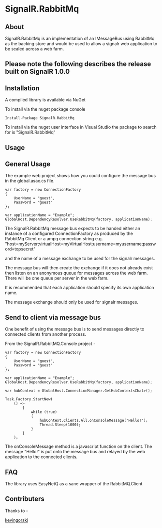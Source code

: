 SignalR.RabbitMq
================

About
-----
SignalR.RabbitMq is an implementation of an IMessageBus using RabbitMq as the backing store and would be used to allow a
signalr web application to be scaled across a web farm.

Please note the following describes the release built on SignalR 1.0.0
----------------------------------------------------------------------

Installation
------------

A compiled library is available via NuGet

To install via the nuget package console

```PS
Install-Package SignalR.RabbitMq
```

To install via the nuget user interface in Visual Studio the package to search for is "SignalR.RabbitMq"

Usage
------

General Usage
-------------

The example web project shows how you could configure the message bus in the global.asax.cs file.

```CSHARP
var factory = new ConnectionFactory 
{ 
	UserName = "guest",
	Password = "guest"
};

var applicationName = "Example";
GlobalHost.DependencyResolver.UseRabbitMq(factory, applicationName);
```

The SignalR.RabbitMq message bus expects to be handed either an instance of a configured ConnectionFactory as produced by the RabbitMq.Client or a ampq connection string e.g. "host=myServer;virtualHost=myVirtualHost;username=myusername;password=topsecret"

and the name of a message exchange to be used for the signalr messages.

The message bus will then create the exchange if it does not already exist then listen on an anonymous queue for messages across the web farm. There will be one queue per server in the web farm. 

It is recommended that each application should specify its own application name.

The message exchange should only be used for signalr messages.


Send to client via message bus
------------------------------

One benefit of using the message bus is to send messages directly to connected clients from another process.

From the SignalR.RabbitMQ.Console project -

```CSHARP
var factory = new ConnectionFactory 
{ 
	UserName = "guest",
	Password = "guest"
};

var applicationName = "Example";
GlobalHost.DependencyResolver.UseRabbitMq(factory, applicationName);

var hubContext = GlobalHost.ConnectionManager.GetHubContext<Chat>();

Task.Factory.StartNew(
	() =>
		{
			while (true)
			{
				hubContext.Clients.All.onConsoleMessage("Hello!");
				Thread.Sleep(1000);
			}
		}
	);

```

The onConsoleMessage method is a javascript function on the client.
The message "Hello!" is put onto the message bus and relayed by the web application to the connected clients.


FAQ
---

The library uses EasyNetQ as a sane wrapper of the RabbitMQ.Client

Contributers
------------

Thanks to -

[kevingorski](https://github.com/kevingorski)
